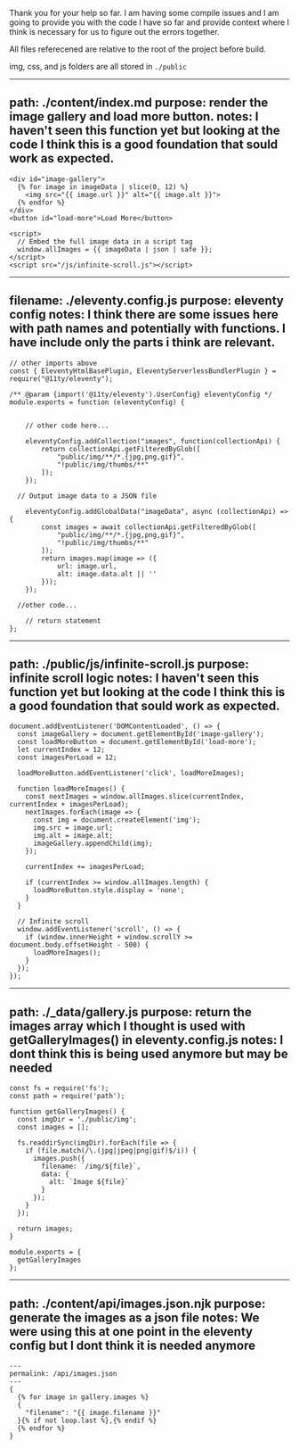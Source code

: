 Thank you for your help so far. I am having some compile issues and I am going to provide you with the code I have so far and provide context where I think is necessary for us to figure out the errors together.

All files referecened are relative to the root of the project before build.

img, css, and js folders are all stored in `./public`

---
path: ./content/index.md
purpose: render the image gallery and load more button.
notes: I haven't seen this function yet but looking at the code I think this is a good foundation that sould work as expected.
---

```
<div id="image-gallery">
  {% for image in imageData | slice(0, 12) %}
    <img src="{{ image.url }}" alt="{{ image.alt }}">
  {% endfor %}
</div>
<button id="load-more">Load More</button>

<script>
  // Embed the full image data in a script tag
  window.allImages = {{ imageData | json | safe }};
</script>
<script src="/js/infinite-scroll.js"></script>
```

---
filename: ./eleventy.config.js
purpose: eleventy config
notes: I think there are some issues here with path names and potentially with functions. I have include only the parts i think are relevant.  
---

```
// other imports above
const { EleventyHtmlBasePlugin, EleventyServerlessBundlerPlugin } = require("@11ty/eleventy");

/** @param {import('@11ty/eleventy').UserConfig} eleventyConfig */
module.exports = function (eleventyConfig) {
	

	// other code here...
	
	eleventyConfig.addCollection("images", function(collectionApi) {
		return collectionApi.getFilteredByGlob([
			"public/img/**/*.{jpg,png,gif}",
			"!public/img/thumbs/**"
		]);
	});
 
  // Output image data to a JSON file

	eleventyConfig.addGlobalData("imageData", async (collectionApi) => {
		const images = await collectionApi.getFilteredByGlob([
			"public/img/**/*.{jpg,png,gif}",
			"!public/img/thumbs/**"
		]);
		return images.map(image => ({
			url: image.url,
			alt: image.data.alt || ''
		}));
	});
	
  //other code...

	// return statement
};
```

---
path: ./public/js/infinite-scroll.js
purpose: infinite scroll logic
notes: I haven't seen this function yet but looking at the code I think this is a good foundation that sould work as expected.
---

```
document.addEventListener('DOMContentLoaded', () => {
  const imageGallery = document.getElementById('image-gallery');
  const loadMoreButton = document.getElementById('load-more');
  let currentIndex = 12;
  const imagesPerLoad = 12;

  loadMoreButton.addEventListener('click', loadMoreImages);

  function loadMoreImages() {
    const nextImages = window.allImages.slice(currentIndex, currentIndex + imagesPerLoad);
    nextImages.forEach(image => {
      const img = document.createElement('img');
      img.src = image.url;
      img.alt = image.alt;
      imageGallery.appendChild(img);
    });

    currentIndex += imagesPerLoad;

    if (currentIndex >= window.allImages.length) {
      loadMoreButton.style.display = 'none';
    }
  }

  // Infinite scroll
  window.addEventListener('scroll', () => {
    if (window.innerHeight + window.scrollY >= document.body.offsetHeight - 500) {
      loadMoreImages();
    }
  });
});
```

---
path: ./_data/gallery.js
purpose: return the images array which I thought is used with getGalleryImages() in eleventy.config.js
notes: I dont think this is being used anymore but may be needed
---

```
const fs = require('fs');
const path = require('path');

function getGalleryImages() {
  const imgDir = './public/img';
  const images = [];

  fs.readdirSync(imgDir).forEach(file => {
    if (file.match(/\.(jpg|jpeg|png|gif)$/i)) {
      images.push({
        filename: `/img/${file}`,
        data: {
          alt: `Image ${file}`
        }
      });
    }
  });

  return images;
}

module.exports = {
  getGalleryImages
};
```



---
path: ./content/api/images.json.njk
purpose: generate the images as a json file
notes: We were using this at one point in the eleventy config but I dont think it is needed anymore
---

```
---
permalink: /api/images.json
---
{
  {% for image in gallery.images %}
  {
    "filename": "{{ image.filename }}"
  }{% if not loop.last %},{% endif %}
  {% endfor %}
}
```